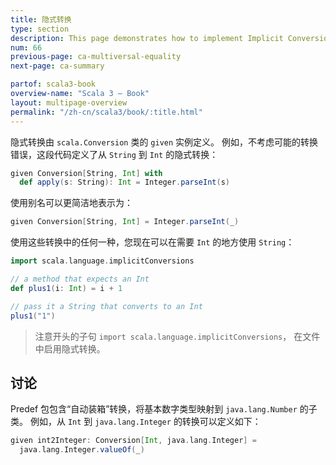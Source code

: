 ```yaml
---
title: 隐式转换
type: section
description: This page demonstrates how to implement Implicit Conversions in Scala 3.
num: 66
previous-page: ca-multiversal-equality
next-page: ca-summary

partof: scala3-book
overview-name: "Scala 3 — Book"
layout: multipage-overview
permalink: "/zh-cn/scala3/book/:title.html"
---
```


隐式转换由 `scala.Conversion` 类的 `given` 实例定义。
例如，不考虑可能的转换错误，这段代码定义了从 `String` 到 `Int` 的隐式转换：

```scala
given Conversion[String, Int] with
  def apply(s: String): Int = Integer.parseInt(s)
```

使用别名可以更简洁地表示为：

```scala
given Conversion[String, Int] = Integer.parseInt(_)
```

使用这些转换中的任何一种，您现在可以在需要 `Int` 的地方使用 `String`：

```scala
import scala.language.implicitConversions

// a method that expects an Int
def plus1(i: Int) = i + 1

// pass it a String that converts to an Int
plus1("1")
```

> 注意开头的子句 `import scala.language.implicitConversions`，
> 在文件中启用隐式转换。

## 讨论

Predef 包包含“自动装箱”转换，将基本数字类型映射到 `java.lang.Number` 的子类。
例如，从 `Int` 到 `java.lang.Integer` 的转换可以定义如下： 

```scala
given int2Integer: Conversion[Int, java.lang.Integer] =
  java.lang.Integer.valueOf(_)
```
